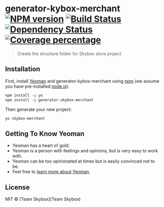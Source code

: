 # generator-kybox-merchant [![NPM version][npm-image]][npm-url] [![Build Status][travis-image]][travis-url] [![Dependency Status][daviddm-image]][daviddm-url] [![Coverage percentage][coveralls-image]][coveralls-url]
> Create the structure folder for Skybox store project

## Installation

First, install [Yeoman](http://yeoman.io) and generator-kybox-merchant using [npm](https://www.npmjs.com/) (we assume you have pre-installed [node.js](https://nodejs.org/)).

```bash
npm install -g yo
npm install -g generator-skybox-merchant
```

Then generate your new project:

```bash
yo skybox-merchant
```

## Getting To Know Yeoman

 * Yeoman has a heart of gold.
 * Yeoman is a person with feelings and opinions, but is very easy to work with.
 * Yeoman can be too opinionated at times but is easily convinced not to be.
 * Feel free to [learn more about Yeoman](http://yeoman.io/).

## License

MIT © [Team Skybox](Team Skybox)


[npm-image]: https://badge.fury.io/js/generator-skybox-merchant.svg
[npm-url]: https://npmjs.org/package/generator-kybox-merchant
[travis-image]: https://travis-ci.org/newiclus/generator-skybox-merchant.svg?branch=master
[travis-url]: https://travis-ci.org/newiclus/generator-skybox-merchant
[daviddm-image]: https://david-dm.org/newiclus/generator-skybox-merchant.svg?theme=shields.io
[daviddm-url]: https://david-dm.org/newiclus/generator-skybox-merchant
[coveralls-image]: https://coveralls.io/repos/newiclus/generator-skybox-merchant/badge.svg
[coveralls-url]: https://coveralls.io/r/newiclus/generator-skybox-merchant
